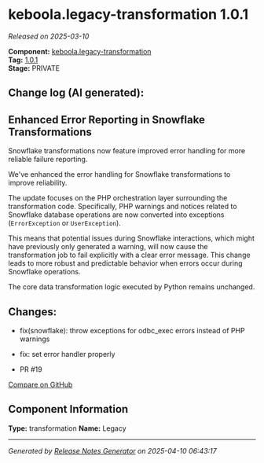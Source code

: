 #  keboola.legacy-transformation 1.0.1

_Released on 2025-03-10_

**Component:** [keboola.legacy-transformation](https://github.com/keboola/legacy-transformation-component)  
**Tag:** [1.0.1](https://github.com/keboola/legacy-transformation-component/releases/tag/1.0.1)  
**Stage:** PRIVATE


## Change log (AI generated):
## Enhanced Error Reporting in Snowflake Transformations
Snowflake transformations now feature improved error handling for more reliable failure reporting.

We've enhanced the error handling for Snowflake transformations to improve reliability.

The update focuses on the PHP orchestration layer surrounding the transformation code. Specifically, PHP warnings and notices related to Snowflake database operations are now converted into exceptions (`ErrorException` or `UserException`).

This means that potential issues during Snowflake interactions, which might have previously only generated a warning, will now cause the transformation job to fail explicitly with a clear error message. This change leads to more robust and predictable behavior when errors occur during Snowflake operations.

The core data transformation logic executed by Python remains unchanged.



## Changes:



- fix(snowflake): throw exceptions for odbc_exec errors instead of PHP warnings 




- fix: set error handler properly 




- PR #19 



[Compare on GitHub](https://github.com/keboola/legacy-transformation-component/compare/1.0.0...1.0.1)



## Component Information
**Type:** transformation
**Name:** Legacy




---
_Generated by [Release Notes Generator](https://github.com/keboola/release-notes-generator)
on 2025-04-10 06:43:17_